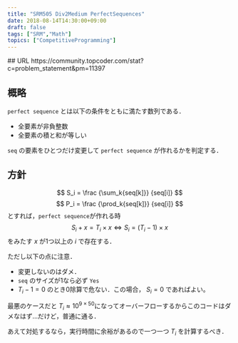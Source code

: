 ```yaml
---
title: "SRM505 Div2Medium PerfectSequences"
date: 2018-08-14T14:30:00+09:00
draft: false
tags: ["SRM","Math"]
topics: ["CompetitiveProgramming"]
---
```

<p><!--more--></p>
## URL
https://community.topcoder.com/stat?c=problem_statement&pm=11397

## 概略
`perfect sequence` とは以下の条件をともに満たす数列である．

- 全要素が非負整数
- 全要素の積と和が等しい

`seq` の要素をひとつだけ変更して `perfect sequence` が作れるかを判定する．

## 方針
$$
S_i = \frac {\sum_k{seq[k]}} {seq[i]}
$$
$$
P_i = \frac {\prod_k{seq[k]}} {seq[i]}
$$
とすれば，`perfect sequence`が作れる時
$$
S_i + x = T_i \times x ⇔ S_i = (T_i - 1) \times x
$$
をみたす $x$ が1つ以上の $i$ で存在する．

ただし以下の点に注意．

- 変更しないのはダメ．
- `seq` のサイズが1なら必ず `Yes`
- $T_i - 1 = 0$ のとき0除算で危ない．この場合， $S_i = 0$ であればよい。

最悪のケースだと $T_i \approx 10 ^ {9 \times 50}$になってオーバーフローするからこのコードはダメなはず…だけど，普通に通る．

あえて対処するなら，実行時間に余裕があるので一つ一つ $T_i$ を計算するべき．

<pre><code class="language-cpp" src="https://raw.githubusercontent.com/ChiyosBigDragon/SRM/master/500-519/505Div2M_PerfectSequences.cpp"></code></pre>
